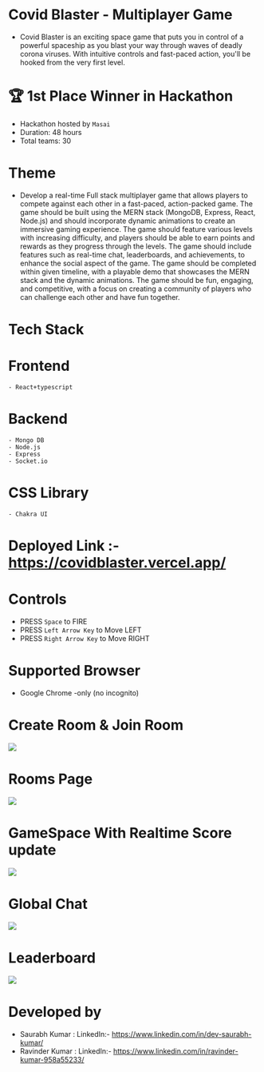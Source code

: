 # Covid Blaster - Multiplayer Game
 - Covid Blaster is an exciting space game that puts you in control of a powerful spaceship as you blast your way through waves of deadly corona viruses. With intuitive controls and fast-paced action, you'll be hooked from the very first level.
# 🏆 1st Place Winner in Hackathon
  - Hackathon hosted by `Masai`
  - Duration: 48 hours
  - Total teams: 30
# Theme 
 - Develop a real-time Full stack multiplayer game that allows players to compete against each other in a fast-paced, action-packed game. The game should be built using the MERN stack (MongoDB, Express, React, Node.js) and should incorporate dynamic animations to create an immersive gaming experience. The game should feature various levels with increasing difficulty, and players should be able to earn points and rewards as they progress through the levels. The game should include features such as real-time chat, leaderboards, and achievements, to enhance the social aspect of the game. The game should be completed within given timeline, with a playable demo that showcases the MERN stack and the dynamic animations. The game should be fun, engaging, and competitive, with a focus on creating a community of players who can challenge each other and have fun together.

# Tech Stack
   # Frontend
    - React+typescript

   # Backend
    - Mongo DB
    - Node.js
    - Express
    - Socket.io

   # CSS Library
    - Chakra UI

 # Deployed Link :- https://covidblaster.vercel.app/

 # Controls
  - PRESS `Space` to FIRE
  - PRESS `Left Arrow Key` to Move LEFT
  - PRESS `Right Arrow Key` to Move RIGHT

 # Supported Browser 
 - Google Chrome -only (no incognito)

# Create Room & Join Room 
<img src="https://res.cloudinary.com/ducgyycpy/image/upload/v1677952472/Covid-Blaster/mobile_28_ypu95v.png"></img>

# Rooms Page
<img src="https://res.cloudinary.com/ducgyycpy/image/upload/v1677952472/Covid-Blaster/mobile_27_zss1fb.png"></img>

# GameSpace With Realtime Score update
<img src="https://res.cloudinary.com/ducgyycpy/image/upload/v1677952471/Covid-Blaster/mobile_26_xkpwzs.png"></img>

# Global Chat
<img src="https://res.cloudinary.com/ducgyycpy/image/upload/v1677952655/Covid-Blaster/mobile_29_mrwim9.png"></img>

# Leaderboard
<img src="https://res.cloudinary.com/ducgyycpy/image/upload/v1677952471/Covid-Blaster/mobile_25_jchddo.png"></img>


# Developed by
 - Saurabh Kumar  : LinkedIn:- https://www.linkedin.com/in/dev-saurabh-kumar/
 - Ravinder Kumar : LinkedIn:- https://www.linkedin.com/in/ravinder-kumar-958a55233/